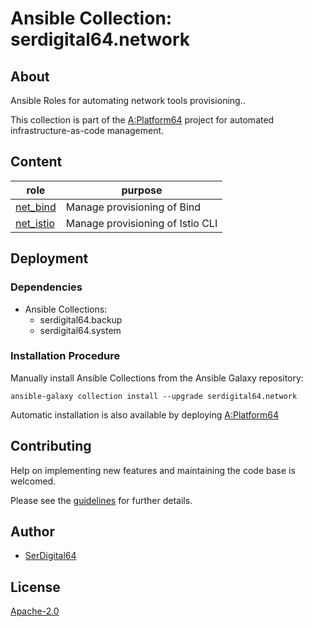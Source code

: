 # Ansible Collection: serdigital64.network

## About

Ansible Roles for automating network tools provisioning..

This collection is part of the [A:Platform64](https://github.com/aplatform64/aplatform64) project for automated infrastructure-as-code management.

## Content

| role                                                                      | purpose                          |
| ------------------------------------------------------------------------- | -------------------------------- |
| [net_bind](https://aplatform64.readthedocs.io/en/latest/roles/net_bind)   | Manage provisioning of Bind      |
| [net_istio](https://aplatform64.readthedocs.io/en/latest/roles/net_istio) | Manage provisioning of Istio CLI |

## Deployment

### Dependencies

- Ansible Collections:
  - serdigital64.backup
  - serdigital64.system

### Installation Procedure

Manually install Ansible Collections from the Ansible Galaxy repository:

```shell
ansible-galaxy collection install --upgrade serdigital64.network
```

Automatic installation is also available by deploying [A:Platform64](https://aplatform64.readthedocs.io/en/latest/#deployment)

## Contributing

Help on implementing new features and maintaining the code base is welcomed.

Please see the [guidelines](https://aplatform64.readthedocs.io/en/latest/CONTRIBUTING.md) for further details.

## Author

- [SerDigital64](https://serdigital64.github.io/)

## License

[Apache-2.0](https://www.apache.org/licenses/LICENSE-2.0.txt)
